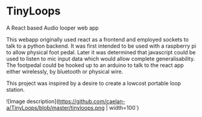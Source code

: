 # TinyLoops
A React based Audio looper web app

This webapp originally used react as a frontend and employed sockets to talk to a python backend. It was first intended to be used with a raspberry pi to allow physical foot pedal.
Later it was determined that javascript could be used to listen to mic input data which would allow complete generalisability. 
The footpedal could be hooked up to an arduino to talk to the react app either wirelessly, by bluetooth or physical wire.

This project was inspired by a desire to create a lowcost portable loop station.

![Image description](https://github.com/caelan-a/TinyLoops/blob/master/tinyloops.png | width=100`)
